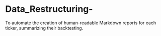 # Data_Restructuring-
To automate the creation of human-readable Markdown reports for each ticker, summarizing their backtesting.
